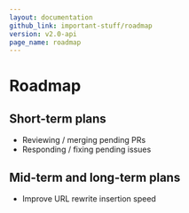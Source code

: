 ```yaml
---
layout: documentation
github_link: important-stuff/roadmap
version: v2.0-api
page_name: roadmap
---
```


# Roadmap

Short-term plans
----------------
* Reviewing / merging pending PRs
* Responding / fixing pending issues

Mid-term and long-term plans
----------------------------
* Improve URL rewrite insertion speed